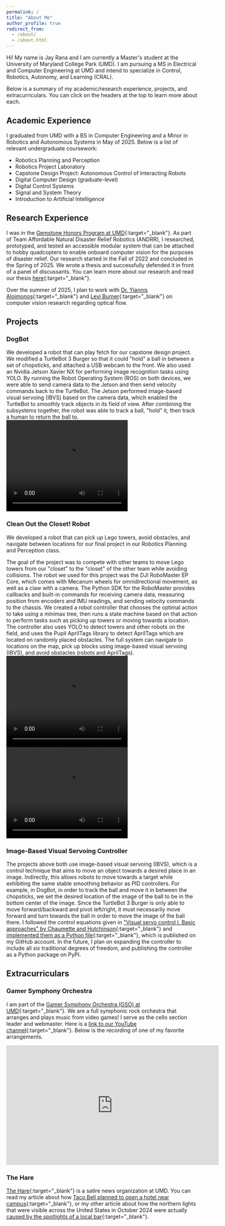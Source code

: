 ```yaml
---
permalink: /
title: "About Me"
author_profile: true
redirect_from: 
  - /about/
  - /about.html
---
```


Hi! My name is Jay Rana and I am currently a Master's student at the University of Maryland College Park (UMD). I am pursuing a MS in Electrical and Computer Engineering at UMD and intend to specialize in Control, Robotics, Autonomy, and Learning (CRAL).

Below is a summary of my academic/research experience, projects, and extracurriculars. You can click on the headers at the top to learn more about each.

## Academic Experience
I graduated from UMD with a BS in Computer Engineering and a Minor in Robotics and Autonomous Systems in May of 2025. Below is a list of relevant undergraduate coursework:

- Robotics Planning and Perception
- Robotics Project Laboratory
- Capstone Design Project: Autonomous Control of Interacting Robots
- Digital Computer Design (graduate-level)
- Digital Control Systems
- Signal and System Theory
- Introduction to Artificial Intelligence

## Research Experience
I was in the [Gemstone Honors Program at UMD](https://gemstone.umd.edu/){:target="_blank"}. As part of Team Affordable Natural Disaster Relief Robotics (ANDRR), I researched, prototyped, and tested an accessible modular system that can be attached to hobby quadcopters to enable onboard computer vision for the purposes of disaster relief. Our research started in the Fall of 2022 and concluded in the Spring of 2025. We wrote a thesis and successfully defended it in front of a panel of discussants. You can learn more about our research and read our thesis [here](https://teamandrr.wordpress.com/){:target="_blank"}.

Over the summer of 2025, I plan to work with [Dr. Yiannis Aloimonos](https://scholar.google.com/citations?hl=en&user=7QmEsOwAAAAJ&view_op=list_works){:target="_blank"} and [Levi Burner](https://scholar.google.com/citations?user=BKY_uwoAAAAJ&hl=en){:target="_blank"} on computer vision research regarding optical flow.

## Projects
### DogBot
We developed a robot that can play fetch for our capstone design project. We modified a TurtleBot 3 Burger so that it could "hold" a ball in between a set of chopsticks, and attached a USB webcam to the front. We also used an Nvidia Jetson Xavier NX for performing image recognition tasks using YOLO. By running the Robot Operating System (ROS) on both devices, we were able to send camera data to the Jetson and then send velocity commands back to the TurtleBot. The Jetson performed image-based visual servoing (IBVS) based on the camera data, which enabled the TurtleBot to smoothly track objects in its field of view. After combining the subsystems together, the robot was able to track a ball, "hold" it, then track a human to return the ball to.
<video src="../images/DogBot.mov" width="320" height="240" controls></video>

### Clean Out the Closet! Robot
We developed a robot that can pick up Lego towers, avoid obstacles, and navigate between locations for our final project in our Robotics Planning and Perception class.

The goal of the project was to compete with other teams to move Lego towers from our "closet" to the "closet" of the other team while avoiding collisions. The robot we used for this project was the DJI RoboMaster EP Core, which comes with Mecanum wheels for omnidirectional movement, as well as a claw with a camera. The Python SDK for the RoboMaster provides callbacks and built-in commands for receiving camera data, measuring position from encoders and IMU readings, and sending velocity commands to the chassis. We created a robot controller that chooses the optimal action to take using a minimax tree, then runs a state machine based on that action to perform tasks such as picking up towers or moving towards a location. The controller also uses YOLO to detect towers and other robots on the field, and uses the Pupil AprilTags library to detect AprilTags which are located on randomly placed obstacles. The full system can navigate to locations on the map, pick up blocks using image-based visual servoing (IBVS), and avoid obstacles (robots and AprilTags).
<video src="../images/CMSC477 Project 3.mov" width="320" height="240" controls></video>
<video src="../images/CMSC477 Project 3 2.mov" width="320" height="240" controls></video>

### Image-Based Visual Servoing Controller
The projects above both use image-based visual servoing (IBVS), which is a control technique that aims to move an object towards a desired place in an image. Indirectly, this allows robots to move towards a target while exhibiting the same stable smoothing behavior as PID controllers. For example, in DogBot, in order to track the ball and move it in between the chopsticks, we set the desired location of the image of the ball to be in the bottom center of the image. Since the TurtleBot 3 Burger is only able to move forward/backward and pivot left/right, it must necessarily move forward and turn towards the ball in order to move the image of the ball there. I followed the control equations given in ["Visual servo control I. Basic approaches" by Chaumette and Hutchinson](https://ieeexplore.ieee.org/document/4015997){:target="_blank"} and [implemented them as a Python file](https://github.com/wolr210/IBVS_Controller){:target="_blank"}, which is published on my GitHub account. In the future, I plan on expanding the controller to include all six traditional degrees of freedom, and publishing the controller as a Python package on PyPI.

## Extracurriculars
### Gamer Symphony Orchestra
I am part of the [Gamer Symphony Orchestra (GSO) at UMD](https://umd.gamersymphony.org/index.php){:target="_blank"}. We are a full symphonic rock orchestra that arranges and plays music from video games! I serve as the cello section leader and webmaster. Here is a [link to our YouTube channel](https://www.youtube.com/c/GamerSymphonyUMD){:target="_blank"}. Below is the recording of one of my favorite arrangements.
<iframe width="560" height="315" src="https://www.youtube.com/embed/aCt4w-SBpoU?si=AVRFwneW_T1FUawN" frameborder="0" allow="accelerometer; autoplay; clipboard-write; encrypted-media; gyroscope; picture-in-picture" allowfullscreen></iframe>

### The Hare
[The Hare](https://theumdhare.com/about-us/){:target="_blank"} is a satire news organization at UMD. You can read my article about how [Taco Bell planned to open a hotel near campus](https://theumdhare.com/2024/10/02/before-budget-cuts-route-1-taco-bell-had-plans-for-new-hotel/){:target="_blank"}, or my other article about how the northern lights that were visible across the United States in October 2024 were actually [caused by the spotlights of a local bar](https://theumdhare.com/2024/10/23/spotlights-from-terrapins-turf-mistaken-for-another-aurora-borealis/){:target="_blank"}.